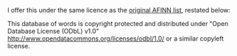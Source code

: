 I offer this under the same licence as the [original AFINN list](http://www2.imm.dtu.dk/pubdb/views/publication_details.php?id=6010), restated below:

This database of words is copyright protected and distributed under
"Open Database License (ODbL) v1.0"
http://www.opendatacommons.org/licenses/odbl/1.0/ or a similar
copyleft license.

